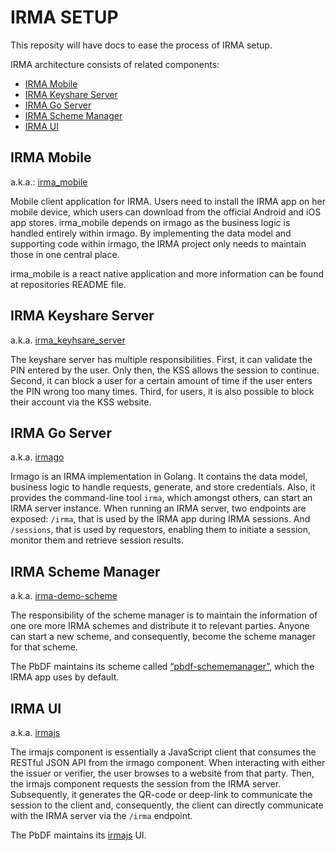 # IRMA SETUP

This reposity will have docs to ease the process of IRMA setup.

IRMA architecture consists of related components:

- [IRMA Mobile](#irma-mobile)
- [IRMA Keyshare Server](#irma-keyshare-server)
- [IRMA Go Server](#irma-go-server)
- [IRMA Scheme Manager](#irma-scheme-manager)
- [IRMA UI](#irma-ui)

## IRMA Mobile

a.k.a.: [irma_mobile](https://github.com/InternetNZ/irma_mobile)

Mobile client application for IRMA. Users need to install the IRMA app on her mobile device, which users can download 
from the official Android and iOS app stores. irma_mobile depends on irmago as the business logic is handled entirely 
within irmago. By implementing the data model and supporting code within irmago, the IRMA project only needs to maintain 
those in one central place.

irma_mobile is a react native application and more information can be found at repositories README file.

## IRMA Keyshare Server

a.k.a. [irma_keyhsare_server](https://github.com/InternetNZ/irma_keyshare_server)

The keyshare server has multiple responsibilities. First, it can validate the PIN entered by the user. Only then, the 
KSS allows the session to continue. Second, it can block a user for a certain amount of time if the user enters the 
PIN wrong too many times. Third, for users, it is also possible to block their account via the KSS website. 

## IRMA Go Server

a.k.a. [irmago](https://github.com/privacybydesign/irmago)

Irmago is an IRMA implementation in Golang. It contains the data model, business logic to handle requests, generate, 
and store credentials. Also, it provides the command-line tool `irma`, which amongst others, can start an IRMA server 
instance. When running an IRMA server, two endpoints are exposed: `/irma`, that is used by the IRMA app during IRMA 
sessions. And `/sessions`, that is used by requestors, enabling them to initiate a session, monitor them and retrieve 
session results.

## IRMA Scheme Manager

a.k.a. [irma-demo-scheme](https://github.com/InternetNZ/inz-demo-scheme)

The responsibility of the scheme manager is to maintain the information of one ore more IRMA schemes and distribute it 
to relevant parties. Anyone can start a new scheme, and consequently, become the scheme manager for that scheme.

The PbDF maintains its scheme called [“pbdf-schememanager”](https://github.com/privacybydesign/pbdf-schememanager), which the IRMA app uses by default.

## IRMA UI

a.k.a. [irmajs](https://github.com/InternetNZ/irma-demo-ui)

The irmajs component is essentially a JavaScript client that consumes the RESTful JSON API from the irmago component. 
When interacting with either the issuer or verifier, the user browses to a website from that party. Then, the irmajs 
component requests the session from the IRMA server. Subsequently, it generates the QR-code or deep-link to communicate 
the session to the client and, consequently, the client can directly communicate with the IRMA server via the `/irma` 
endpoint.

The PbDF maintains its [irmajs](https://github.com/privacybydesign/irmajs) UI.
